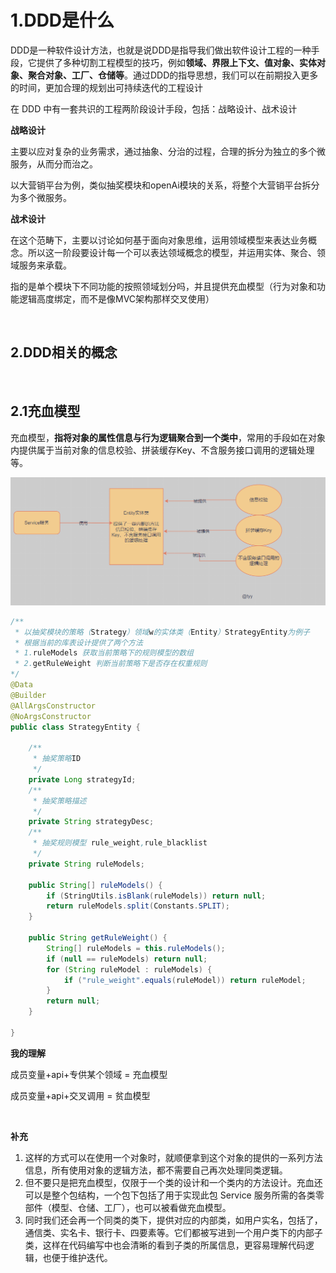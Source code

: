 # 1.DDD是什么

DDD是一种软件设计方法，也就是说DDD是指导我们做出软件设计工程的一种手段，它提供了多种切割工程模型的技巧，例如**领域、界限上下文、值对象、实体对象、聚合对象、工厂、仓储等**。通过DDD的指导思想，我们可以在前期投入更多的时间，更加合理的规划出可持续迭代的工程设计

在 DDD 中有一套共识的工程两阶段设计手段，包括：战略设计、战术设计

**战略设计**

主要以应对复杂的业务需求，通过抽象、分治的过程，合理的拆分为独立的多个微服务，从而分而治之。

以大营销平台为例，类似抽奖模块和openAi模块的关系，将整个大营销平台拆分为多个微服务。

**战术设计**

在这个范畴下，主要以讨论如何基于面向对象思维，运用领域模型来表达业务概念。所以这一阶段要设计每一个可以表达领域概念的模型，并运用实体、聚合、领域服务来承载。

指的是单个模块下不同功能的按照领域划分吗，并且提供充血模型（行为对象和功能逻辑高度绑定，而不是像MVC架构那样交叉使用）

<br/>

## 2.DDD相关的概念

<br/>

## 2.1充血模型

充血模型，**指将对象的属性信息与行为逻辑聚合到一个类中**，常用的手段如在对象内提供属于当前对象的信息校验、拼装缓存Key、不含服务接口调用的逻辑处理等。

![截图](6c37e46377ed0a789f3fb81e598e8c4f.png)

```java
/**
 * 以抽奖模块的策略（Strategy）领域w的实体类（Entity）StrategyEntity为例子
 * 根据当前的库表设计提供了两个方法
 * 1.ruleModels 获取当前策略下的规则模型的数组
 * 2.getRuleWeight 判断当前策略下是否存在权重规则
*/
@Data
@Builder
@AllArgsConstructor
@NoArgsConstructor
public class StrategyEntity {

    /**
     * 抽奖策略ID
     */
    private Long strategyId;
    /**
     * 抽奖策略描述
     */
    private String strategyDesc;
    /**
     * 抽奖规则模型 rule_weight,rule_blacklist
     */
    private String ruleModels;

    public String[] ruleModels() {
        if (StringUtils.isBlank(ruleModels)) return null;
        return ruleModels.split(Constants.SPLIT);
    }

    public String getRuleWeight() {
        String[] ruleModels = this.ruleModels();
        if (null == ruleModels) return null;
        for (String ruleModel : ruleModels) {
            if ("rule_weight".equals(ruleModel)) return ruleModel;
        }
        return null;
    }

}
```

**我的理解**

成员变量+api+专供某个领域 = 充血模型

成员变量+api+交叉调用 = 贫血模型

<br/>

**补充**

1. 这样的方式可以在使用一个对象时，就顺便拿到这个对象的提供的一系列方法信息，所有使用对象的逻辑方法，都不需要自己再次处理同类逻辑。
2. 但不要只是把充血模型，仅限于一个类的设计和一个类内的方法设计。充血还可以是整个包结构，一个包下包括了用于实现此包 Service 服务所需的各类零部件（模型、仓储、工厂），也可以被看做充血模型。
3. 同时我们还会再一个同类的类下，提供对应的内部类，如用户实名，包括了，通信类、实名卡、银行卡、四要素等。它们都被写进到一个用户类下的内部子类，这样在代码编写中也会清晰的看到子类的所属信息，更容易理解代码逻辑，也便于维护迭代。